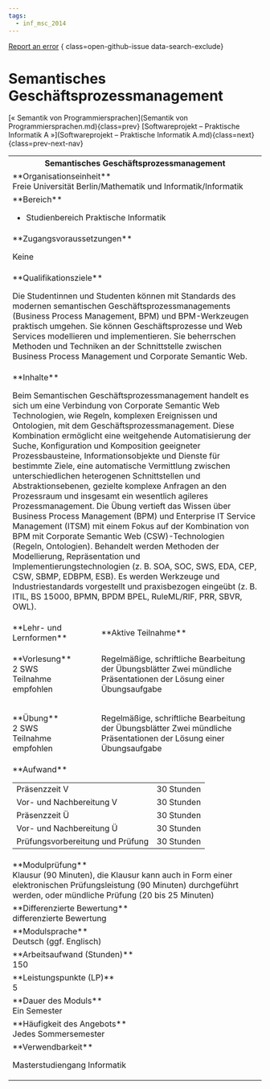 ```yaml
---
tags:
  - inf_msc_2014
---
```

[Report an error](https://github.com/SGSSGene/FUB-SUP/issues/new?title=Error%20in%20%22Semantisches%20Gesch%C3%A4ftsprozessmanagement%22&body=There%20seems%20to%20be%20an%20error%20in%20module%20%22Semantisches%20Gesch%C3%A4ftsprozessmanagement%22%2E%0A%0A%3CDescribe%20here%20a%20slightly%20more%20detailed%20description%20of%20what%20is%20wrong%3E&labels=bug)
{ class=open-github-issue data-search-exclude}

# Semantisches Geschäftsprozessmanagement

[« Semantik von Programmiersprachen](Semantik von Programmiersprachen.md){class=prev}
[Softwareprojekt – Praktische Informatik A »](Softwareprojekt – Praktische Informatik A.md){class=next}
{class=prev-next-nav}

<table markdown id="moduledesc">
<tr markdown class="moduledesc_head"><th colspan="2">Semantisches Geschäftsprozessmanagement </th></tr>
<tr markdown><td colspan="2">**Organisationseinheit**   <br>Freie Universität Berlin/Mathematik und Informatik/Informatik</td></tr>

<tr markdown><td colspan="2">**Bereich**<br>


- Studienbereich Praktische Informatik

</td></tr>

<tr markdown><td colspan="2">**Zugangsvoraussetzungen** <br>

Keine


</td></tr>
<tr markdown><td colspan="2">**Qualifikationsziele**    <br>

Die Studentinnen und Studenten können mit Standards des modernen
semantischen Geschäftsprozessmanagements (Business Process Management, BPM)
und BPM-Werkzeugen praktisch umgehen. Sie können Geschäftsprozesse und Web
Services modellieren und implementieren. Sie beherrschen Methoden und
Techniken an der Schnittstelle zwischen Business Process Management und
Corporate Semantic Web.


</td></tr>
<tr markdown><td colspan="2">**Inhalte**                <br>

Beim Semantischen Geschäftsprozessmanagement handelt es sich um eine
Verbindung von Corporate Semantic Web Technologien, wie Regeln, komplexen
Ereignissen und Ontologien, mit dem Geschäftsprozessmanagement. Diese
Kombination ermöglicht eine weitgehende Automatisierung der Suche,
Konfiguration und Komposition geeigneter Prozessbausteine,
Informationsobjekte und Dienste für bestimmte Ziele, eine automatische
Vermittlung zwischen unterschiedlichen heterogenen Schnittstellen und
Abstraktionsebenen, gezielte komplexe Anfragen an den Prozessraum und
insgesamt ein wesentlich agileres Prozessmanagement. Die Übung vertieft das
Wissen über Business Process Management (BPM) und Enterprise IT Service
Management (ITSM) mit einem Fokus auf der Kombination von BPM mit Corporate
Semantic Web (CSW)-Technologien (Regeln, Ontologien). Behandelt werden
Methoden der Modellierung, Repräsentation und Implementierungstechnologien
(z. B. SOA, SOC, SWS, EDA, CEP, CSW, SBMP, EDBPM, ESB). Es werden Werkzeuge
und Industriestandards vorgestellt und praxisbezogen eingeübt (z. B. ITIL,
BS 15000, BPMN, BPDM BPEL, RuleML/RIF, PRR, SBVR, OWL).


</td></tr>

<tr markdown><td>**Lehr- und Lernformen**</td><td>**Aktive Teilnahme**</td></tr>
<tr markdown><td> **Vorlesung** <br>2 SWS <br> Teilnahme empfohlen</td><td>

Regelmäßige, schriftliche Bearbeitung der Übungsblätter
Zwei mündliche Präsentationen der Lösung einer Übungsaufgabe
</td></tr>
<tr markdown><td> **Übung** <br>2 SWS <br> Teilnahme empfohlen</td><td>

Regelmäßige, schriftliche Bearbeitung der Übungsblätter
Zwei mündliche Präsentationen der Lösung einer Übungsaufgabe
</td></tr>
<tr markdown><td colspan="2">**Aufwand**                <br>
<table class="aufwand_table">
<tr><td>Präsenzzeit V</td><td>30 Stunden</td></tr>
<tr><td>Vor- und Nachbereitung V</td><td>30 Stunden</td></tr>
<tr><td>Präsenzzeit Ü</td><td>30 Stunden</td></tr>
<tr><td>Vor- und Nachbereitung Ü</td><td>30 Stunden</td></tr>
<tr><td>Prüfungsvorbereitung und Prüfung</td><td>30 Stunden</td></tr>
</table>

</td></tr>
<tr markdown><td colspan="2">**Modulprüfung**             <br>Klausur (90 Minuten), die Klausur kann auch in Form einer elektronischen
Prüfungsleistung (90 Minuten) durchgeführt werden, oder mündliche Prüfung
(20 bis 25 Minuten)


</td></tr>
<tr markdown><td colspan="2">**Differenzierte Bewertung** <br>differenzierte Bewertung

</td></tr>
<tr markdown><td colspan="2">**Modulsprache**             <br>Deutsch (ggf. Englisch)</td></tr>
<tr markdown><td colspan="2">**Arbeitsaufwand (Stunden)** <br>150</td></tr>
<tr markdown><td colspan="2">**Leistungspunkte (LP)**     <br>5</td></tr>
<tr markdown><td colspan="2">**Dauer des Moduls**         <br>Ein Semester</td></tr>
<tr markdown><td colspan="2">**Häufigkeit des Angebots**  <br>Jedes Sommersemester</td></tr>
<tr markdown><td colspan="2">**Verwendbarkeit**           <br>

Masterstudiengang Informatik


</td></tr>


</table>
